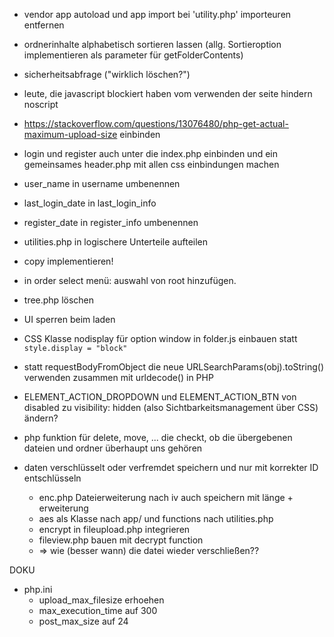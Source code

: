 - vendor app autoload und app import bei 'utility.php' importeuren entfernen

- ordnerinhalte alphabetisch sortieren lassen (allg. Sortieroption implementieren als parameter für getFolderContents)

- sicherheitsabfrage ("wirklich löschen?")

- leute, die javascript blockiert haben vom verwenden der seite hindern    noscript

- https://stackoverflow.com/questions/13076480/php-get-actual-maximum-upload-size einbinden

- login und register auch unter die index.php einbinden und ein gemeinsames header.php mit allen css einbindungen machen

- user_name in username umbenennen
- last_login_date in last_login_info
- register_date in register_info umbenennen

- utilities.php in logischere Unterteile aufteilen

- copy implementieren!

- in order select menü: auswahl von root hinzufügen.

- tree.php löschen

- UI sperren beim laden

- CSS Klasse nodisplay für option window in folder.js einbauen statt ```style.display = "block"```

- statt requestBodyFromObject die neue URLSearchParams(obj).toString() verwenden zusammen mit urldecode() in PHP

- ELEMENT_ACTION_DROPDOWN und ELEMENT_ACTION_BTN von disabled zu visibility: hidden (also Sichtbarkeitsmanagement über CSS) ändern?

- php funktion für delete, move, ... die checkt, ob die übergebenen dateien und ordner überhaupt uns gehören

- daten verschlüsselt oder verfremdet speichern und nur mit korrekter ID entschlüsseln
  - enc.php Dateierweiterung nach iv auch speichern mit länge + erweiterung
  - aes als Klasse nach app/ und functions nach utilities.php
  - encrypt in fileupload.php integrieren
  - fileview.php bauen mit decrypt function
  - => wie (besser wann) die datei wieder verschließen??

DOKU
- php.ini
  - upload_max_filesize erhoehen
  - max_execution_time auf 300
  - post_max_size auf 24